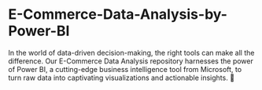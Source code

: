 # E-Commerce-Data-Analysis-by-Power-BI
In the world of data-driven decision-making, the right tools can make all the difference. Our E-Commerce Data Analysis repository harnesses the power of Power BI, a cutting-edge business intelligence tool from Microsoft, to turn raw data into captivating visualizations and actionable insights. 🚀
